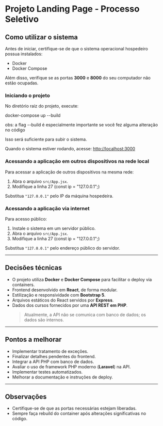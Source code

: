 # Projeto Landing Page - Processo Seletivo

## Como utilizar o sistema

Antes de iniciar, certifique-se de que o sistema operacional hospedeiro possua instalados:

- Docker
- Docker Compose

Além disso, verifique se as portas **3000** e **8000** do seu computador não estão ocupadas.

### Iniciando o projeto

No diretório raiz do projeto, execute:

docker-compose up --build

obs: a flag --build é especialmente importante se você fez alguma alteração no código

Isso será suficiente para subir o sistema.

Quando o sistema estiver rodando, acesse: [http://localhost:3000](http://localhost:3000)

### Acessando a aplicação em outros dispositivos na rede local

Para acessar a aplicação de outros dispositivos na mesma rede:

1. Abra o arquivo `src/App.jsx`.
2. Modifique a linha 27 (const ip = "127.0.0.1";)


Substitua `"127.0.0.1"` pelo IP da máquina hospedeira.

### Acessando a aplicação via internet

Para acesso público:

1. Instale o sistema em um servidor público.
2. Abra o arquivo `src/App.jsx`.
3. Modifique a linha 27 (const ip = "127.0.0.1";)

Substitua `"127.0.0.1"` pelo endereço público do servidor.

---

## Decisões técnicas

- O projeto utiliza **Docker** e **Docker Compose** para facilitar o deploy via containers.
- Frontend desenvolvido em **React**, de forma modular.
- Estilização e responsividade com **Bootstrap 5**.
- Arquivos estáticos do React servidos por **Express**.
- Dados dos cursos fornecidos por uma **API REST em PHP**.  
  > Atualmente, a API não se comunica com banco de dados; os dados são internos.

---

## Pontos a melhorar

- Implementar tratamento de exceções.
- Finalizar detalhes pendentes do frontend.
- Integrar a API PHP com banco de dados.
- Avaliar o uso de framework PHP moderno (**Laravel**) na API.
- Implementar testes automatizados.
- Melhorar a documentação e instruções de deploy.

---

## Observações

- Certifique-se de que as portas necessárias estejam liberadas.
- Sempre faça rebuild do container após alterações significativas no código.
